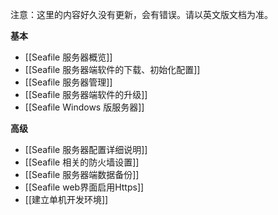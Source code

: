 注意：这里的内容好久没有更新，会有错误。请以英文版文档为准。

**基本**

* [[Seafile 服务器概览]]
* [[Seafile 服务器端软件的下载、初始化配置]]
* [[Seafile 服务器管理]]
* [[Seafile 服务器端软件的升级]]
* [[Seafile Windows 版服务器]]

**高级**

* [[Seafile 服务器配置详细说明]]
* [[Seafile 相关的防火墙设置]]
* [[Seafile 服务器端数据备份]]
* [[Seafile web界面启用Https]]
* [[建立单机开发环境]]
